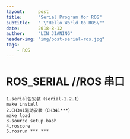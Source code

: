 ```yaml
---
layout:     post
title:      "Serial Program for ROS"
subtitle:   " \"Hello World to ROS\""
date:       2018-8-12
author:     "LIN JIANING"
header-img: "img/post-serial-ros.jpg"
tags:
    - ROS
---
```

# ROS_SERIAL //ROS 串口

```
1.serial包安装（serial-1.2.1）
make install
2.CH341驱动安装（CH341***）
make load
3.source setup.bash
4.roscore
5.rosrun *** ***
```

